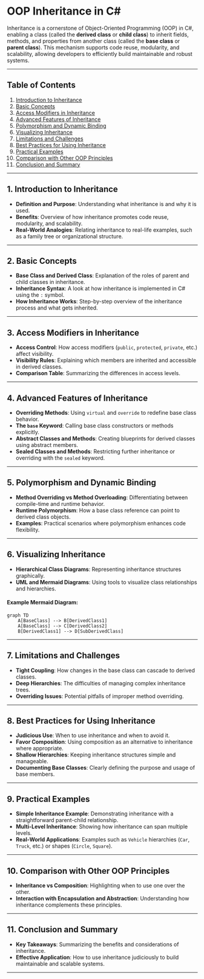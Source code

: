 # OOP Inheritance in C#

Inheritance is a cornerstone of Object-Oriented Programming (OOP) in C#, enabling a class (called the **derived class** or **child class**) to inherit fields, methods, and properties from another class (called the **base class** or **parent class**). This mechanism supports code reuse, modularity, and scalability, allowing developers to efficiently build maintainable and robust systems.

---

## Table of Contents

1. [Introduction to Inheritance](#introduction-to-inheritance)
2. [Basic Concepts](#basic-concepts)
3. [Access Modifiers in Inheritance](#access-modifiers-in-inheritance)
4. [Advanced Features of Inheritance](#advanced-features-of-inheritance)
5. [Polymorphism and Dynamic Binding](#polymorphism-and-dynamic-binding)
6. [Visualizing Inheritance](#visualizing-inheritance)
7. [Limitations and Challenges](#limitations-and-challenges)
8. [Best Practices for Using Inheritance](#best-practices-for-using-inheritance)
9. [Practical Examples](#practical-examples)
10. [Comparison with Other OOP Principles](#comparison-with-other-oop-principles)
11. [Conclusion and Summary](#conclusion-and-summary)

---

## 1. Introduction to Inheritance
- **Definition and Purpose**: Understanding what inheritance is and why it is used.
- **Benefits**: Overview of how inheritance promotes code reuse, modularity, and scalability.
- **Real-World Analogies**: Relating inheritance to real-life examples, such as a family tree or organizational structure.

---

## 2. Basic Concepts
- **Base Class and Derived Class**: Explanation of the roles of parent and child classes in inheritance.
- **Inheritance Syntax**: A look at how inheritance is implemented in C# using the `:` symbol.
- **How Inheritance Works**: Step-by-step overview of the inheritance process and what gets inherited.

---

## 3. Access Modifiers in Inheritance
- **Access Control**: How access modifiers (`public`, `protected`, `private`, etc.) affect visibility.
- **Visibility Rules**: Explaining which members are inherited and accessible in derived classes.
- **Comparison Table**: Summarizing the differences in access levels.

---

## 4. Advanced Features of Inheritance
- **Overriding Methods**: Using `virtual` and `override` to redefine base class behavior.
- **The `base` Keyword**: Calling base class constructors or methods explicitly.
- **Abstract Classes and Methods**: Creating blueprints for derived classes using abstract members.
- **Sealed Classes and Methods**: Restricting further inheritance or overriding with the `sealed` keyword.

---

## 5. Polymorphism and Dynamic Binding
- **Method Overriding vs Method Overloading**: Differentiating between compile-time and runtime behavior.
- **Runtime Polymorphism**: How a base class reference can point to derived class objects.
- **Examples**: Practical scenarios where polymorphism enhances code flexibility.

---

## 6. Visualizing Inheritance
- **Hierarchical Class Diagrams**: Representing inheritance structures graphically.
- **UML and Mermaid Diagrams**: Using tools to visualize class relationships and hierarchies.

#### Example Mermaid Diagram:
```mermaid
graph TD
    A[BaseClass] --> B[DerivedClass1]
    A[BaseClass] --> C[DerivedClass2]
    B[DerivedClass1] --> D[SubDerivedClass]
```

---

## 7. Limitations and Challenges
- **Tight Coupling**: How changes in the base class can cascade to derived classes.
- **Deep Hierarchies**: The difficulties of managing complex inheritance trees.
- **Overriding Issues**: Potential pitfalls of improper method overriding.

---

## 8. Best Practices for Using Inheritance
- **Judicious Use**: When to use inheritance and when to avoid it.
- **Favor Composition**: Using composition as an alternative to inheritance where appropriate.
- **Shallow Hierarchies**: Keeping inheritance structures simple and manageable.
- **Documenting Base Classes**: Clearly defining the purpose and usage of base members.

---

## 9. Practical Examples
- **Simple Inheritance Example**: Demonstrating inheritance with a straightforward parent-child relationship.
- **Multi-Level Inheritance**: Showing how inheritance can span multiple levels.
- **Real-World Applications**: Examples such as `Vehicle` hierarchies (`Car`, `Truck`, etc.) or shapes (`Circle`, `Square`).

---

## 10. Comparison with Other OOP Principles
- **Inheritance vs Composition**: Highlighting when to use one over the other.
- **Interaction with Encapsulation and Abstraction**: Understanding how inheritance complements these principles.

---

## 11. Conclusion and Summary
- **Key Takeaways**: Summarizing the benefits and considerations of inheritance.
- **Effective Application**: How to use inheritance judiciously to build maintainable and scalable systems.

---
